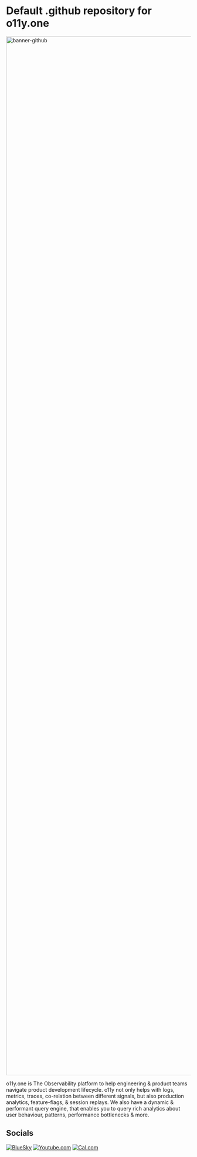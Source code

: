 # Default .github repository for o11y.one

<img width="5195" height="2827" alt="banner-github" src="https://github.com/user-attachments/assets/9f382e30-a1d0-4a05-9295-78a1aebec084" />

o11y.one is The Observability platform to help engineering & product teams navigate product development lifecycle.
o11y not only helps with logs, metrics, traces, co-relation between different signals, but also production analytics,
feature-flags, & session replays. We also have a dynamic & performant query engine, that enables you to query rich
analytics about user behaviour, patterns, performance bottlenecks & more.

## Socials

[![BlueSky](https://img.shields.io/badge/Bsky.app-2CA5E0?style=flat-square&logo=bluesky&logoColor=white)](https://bsky.app/profile/o11y.one)
[![Youtube.com](https://img.shields.io/badge/Youtube-FF0000?style=flat-square&logo=youtube&logoColor=white)](https://www.youtube.com/@o11y-one-platform)
[![Cal.com](https://img.shields.io/badge/Cal.com-000000?style=flat-square&logo=caldotcom&logoColor=white)](https://cal.com/o11y.one)
